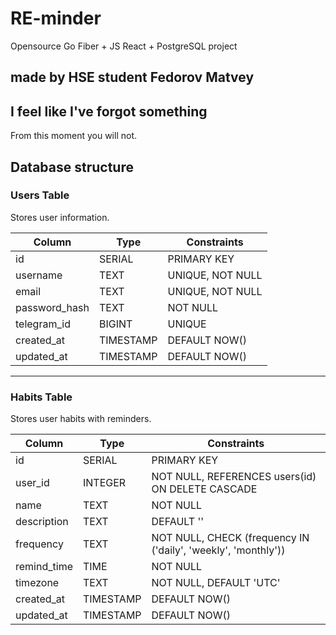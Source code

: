 # RE-minder

Opensource Go Fiber + JS React + PostgreSQL project

## made by HSE student Fedorov Matvey

## I feel like I've forgot something

From this moment you will not.

## Database structure

### Users Table

Stores user information.

| Column        | Type      | Constraints                  |
|--------------|----------|------------------------------|
| id           | SERIAL   | PRIMARY KEY                  |
| username     | TEXT     | UNIQUE, NOT NULL             |
| email        | TEXT     | UNIQUE, NOT NULL             |
| password_hash | TEXT    | NOT NULL                      |
| telegram_id  | BIGINT   | UNIQUE                        |
| created_at   | TIMESTAMP | DEFAULT NOW()               |
| updated_at   | TIMESTAMP | DEFAULT NOW()               |

---

### Habits Table

Stores user habits with reminders.

| Column       | Type      | Constraints                                          |
|-------------|----------|------------------------------------------------------|
| id          | SERIAL   | PRIMARY KEY                                          |
| user_id     | INTEGER  | NOT NULL, REFERENCES users(id) ON DELETE CASCADE     |
| name        | TEXT     | NOT NULL                                             |
| description | TEXT     | DEFAULT ''                                           |
| frequency   | TEXT     | NOT NULL, CHECK (frequency IN ('daily', 'weekly', 'monthly')) |
| remind_time | TIME     | NOT NULL                                             |
| timezone    | TEXT     | NOT NULL, DEFAULT 'UTC'                              |
| created_at  | TIMESTAMP | DEFAULT NOW()                                       |
| updated_at  | TIMESTAMP | DEFAULT NOW()                                       |
